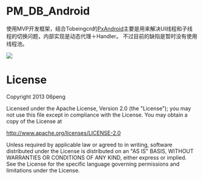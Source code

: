 # PM_DB_Android

使用MVP开发框架，结合Tobeingcn的[PxAndroid](https://github.com/Tobeingcn/PxAndroid)主要是用来解决UI线程和子线程的切换问题，内部实现是动态代理＋Handler。
不过目前的缺陷是暂时没有使用线程池。


![](https://github.com/06peng/PM_DB_Android/tree/master/screenshots/screenshot01.png)


# License

Copyright 2013 06peng

Licensed under the Apache License, Version 2.0 (the "License"); you may not use this file except in compliance with the License. You may obtain a copy of the License at

http://www.apache.org/licenses/LICENSE-2.0

Unless required by applicable law or agreed to in writing, software distributed under the License is distributed on an "AS IS" BASIS, WITHOUT WARRANTIES OR CONDITIONS OF ANY KIND, either express or implied. See the License for the specific language governing permissions and limitations under the License.

